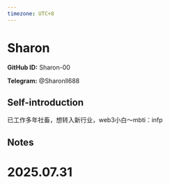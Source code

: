 ```yaml
---
timezone: UTC+8
---
```


# Sharon

**GitHub ID:** Sharon-00

**Telegram:** @Sharonll688

## Self-introduction

已工作多年社畜，想转入新行业，web3小白～mbti：infp

## Notes

<!-- Content_START -->

# 2025.07.31


<!-- Content_END -->
